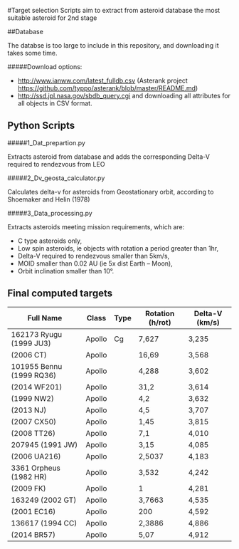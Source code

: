 #Target selection
Scripts aim to extract from asteroid database the most suitable asteroid for 2nd stage

##Database

The databse is too large to include in this repository, and downloading it takes some time. 

#####Download options: 

  - http://www.ianww.com/latest_fulldb.csv (Asterank project https://github.com/typpo/asterank/blob/master/README.md)
  - http://ssd.jpl.nasa.gov/sbdb_query.cgi and downloading all attributes for all objects in CSV format.

## Python Scripts

#####1_Dat_prepartion.py

Extracts asteroid from database and adds the corresponding Delta-V required to rendezvous from LEO

#####2_Dv_geosta_calculator.py

Calculates delta-v for asteroids from Geostationary orbit, according to Shoemaker and Helin (1978)

#####3_Data_processing.py

Extracts asteroids meeting mission requirements, which are:
  -	C type asteroids only,
  -	Low spin asteroids, ie objects with rotation a period greater than 1hr,
  -	Delta-V required to rendezvous smaller than 5km/s,
  -	MOID smaller than 0.02 AU (ie 5x dist Earth – Moon),
  -	Orbit inclination smaller than 10°.


## Final computed targets

| Full Name                    | Class         | Type  | Rotation (h/rot)  | Delta-V (km/s)|
| -----------------------------|---------------|-------|-------------------|---------------|
| 162173 Ryugu (1999 JU3)      |Apollo         |Cg     |7,627              |3,235          |
|       (2006 CT)              |Apollo         |       |16,69              |3,568          |
|101955 Bennu (1999 RQ36)      |Apollo         |       |4,288              |3,602          |
|       (2014 WF201)           |Apollo         |       |31,2               |3,614          |
|              (1999 NW2)      |Apollo         |       |4,2                |3,632          |
|       (2013 NJ)              |Apollo         |       |4,5                |3,707          |
|       (2007 CX50)            |Apollo         |       |1,45               |3,815          |
|       (2008 TT26)            |Apollo         |       |7,1                |4,010          |
|207945 (1991 JW)              |Apollo         |       |3,15               |4,085          |
|       (2006 UA216)           |Apollo         |       |2,5037             |4,183          |
|  3361 Orpheus (1982 HR)      |Apollo         |       |3,532              |4,242          |
|       (2009 FK)              |Apollo         |       |1                  |4,281          |
|163249 (2002 GT)              |Apollo         |       |3,7663             |4,535          |
|       (2001 EC16)            |Apollo         |       |200                |4,592          |
|136617 (1994 CC)              |Apollo         |       |2,3886             |4,886          |
|       (2014 BR57)            |Apollo         |       |5,07               |4,912          |
